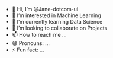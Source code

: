 - 👋 Hi, I’m @Jane-dotcom-ui
- 👀 I’m interested in Machine Learning
- 🌱 I’m currently learning Data Science
- 💞️ I’m looking to collaborate on Projects
- 📫 How to reach me ...
- 😄 Pronouns: ...
- ⚡ Fun fact: ...

<!---
Jane-dotcom-ui/Jane-dotcom-ui is a ✨ special ✨ repository because its `README.md` (this file) appears on your GitHub profile.
You can click the Preview link to take a look at your changes.
--->

